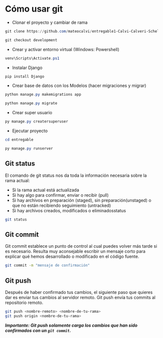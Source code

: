 # Cómo usar git

- Clonar el proyecto y cambiar de rama

```powershell
git clone https://github.com/mateocalvi/entregable1-Calvi-Calveri-Schell

git checkout development

```

- Crear y activar entorno virtual (Windows: Powershell)

```powershell
venv\Scripts\Activate.ps1
```

- Instalar Django

```powershell
pip install Django
```

- Crear base de datos con los Modelos (hacer migraciones y migrar)

```powershell
python manage.py makemigrations app

python manage.py migrate
```

- Crear super usuario

```powershell
py manage.py creatersuperuser
```

- Ejecutar proyecto

```powershell
cd entregable

py manage.py runserver
```

## Git status

El comando de git status nos da toda la información necesaria sobre la rama actual:

- Si la rama actual está actualizada
- Si hay algo para confirmar, enviar o recibir (pull)
- Si hay archivos en preparación (staged), sin preparación(unstaged) o que no están recibiendo seguimiento (untracked)
- Si hay archivos creados, modificados o eliminadosstatus

```bash
git status
```

## Git commit

Git commit establece un punto de control al cual puedes volver más tarde si es necesario.
Resulta muy aconsejable escribir un mensaje corto para explicar qué hemos desarrollado o modificado en el código fuente.

```bash
git commit -m "mensaje de confirmación"
```

## Git push

Después de haber confirmado tus cambios, el siguiente paso que quieres dar es enviar tus cambios al servidor remoto. Git push envía tus commits al repositorio remoto.

```bash
git push <nombre-remoto> <nombre-de-tu-rama>
git push origin <nombre-de-tu-rama>
```

***Importante: Git push solamente carga los cambios que han sido confirmados con un ``git commit``.***

<!-- ```powershell
``` -->
